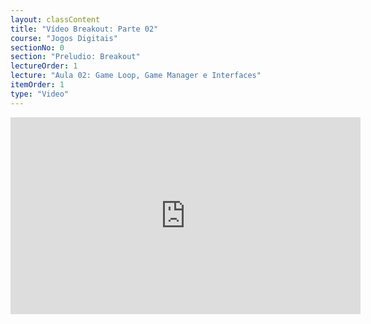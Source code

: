 ```yaml
---
layout: classContent
title: "Vídeo Breakout: Parte 02"
course: "Jogos Digitais"
sectionNo: 0
section: "Preludio: Breakout"
lectureOrder: 1
lecture: "Aula 02: Game Loop, Game Manager e Interfaces"
itemOrder: 1
type: "Video"
---
```


<iframe width="560" height="315" src="https://www.youtube.com/embed/V9wrHO8ITaA" frameborder="0" allow="accelerometer; autoplay; clipboard-write; encrypted-media; gyroscope; picture-in-picture" allowfullscreen></iframe>
